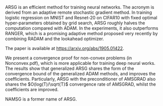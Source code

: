 ARSG is an efficient method for training neural networks. The acronym is derived from an adaptive remote stochastic gradient method. In training logistic regression on MNIST and Resnet-20 on CIFAR10 with fixed optimal hyper-parameters obtained by grid search, ARSG roughly halves the computation compared with ADAM. In the experiments, it also outperforms RANGER, which is a promising adaptive method proposed very recently by combining RADAM and the lookahead optimizer. 

The paper is available at https://arxiv.org/abs/1905.01422. 

We present a convergence proof for non-convex problems (in Nonconvex.pdf), which is more applicable for training deep neural
works. The results show that generalized ARSG shares the form of the convergence bound of the generalized ADAM methods, and
improves the coefficients. Particularly, ARSG with the preconditioner of AMSGRAD also shares the $O(log(T)/\sqrt{T}$ convergence rate of AMSGRAD, whilst the coefficients are improved.

NAMSG is a former name of ARSG.
